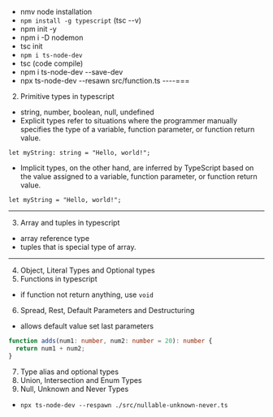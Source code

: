 - nmv node installation
- `npm install -g typescript` (tsc --v)
- npm init -y
- npm i -D nodemon
- tsc init
- `npm i ts-node-dev`
- tsc (code compile)
- npm i ts-node-dev --save-dev
- npx ts-node-dev --resawn src/function.ts
  ----===

2. Primitive types in typescript

- string, number, boolean, null, undefined
- Explicit types refer to situations where the programmer manually specifies the type of a variable, function parameter, or function return value.

```
let myString: string = "Hello, world!";
```

- Implicit types, on the other hand, are inferred by TypeScript based on the value assigned to a variable, function parameter, or function return value.

```
let myString = "Hello, world!";
```

---

3. Array and tuples in typescript

- array reference type
- tuples that is special type of array.

---

4. Object, Literal Types and Optional types
5. Functions in typescript

- if function not return anything, use `void`

6. Spread, Rest, Default Parameters and Destructuring

- allows default value set last parameters

```typescript
function adds(num1: number, num2: number = 20): number {
  return num1 + num2;
}
```

7. Type alias and optional types
8. Union, Intersection and Enum Types
9. Null, Unknown and Never Types

- `npx ts-node-dev --respawn ./src/nullable-unknown-never.ts`
